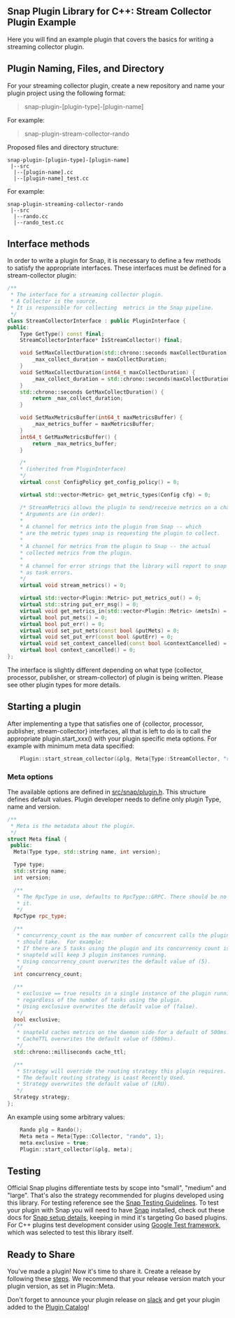 <!--
http://www.apache.org/licenses/LICENSE-2.0.txt


Copyright 2017 Intel Corporation

Licensed under the Apache License, Version 2.0 (the "License");
you may not use this file except in compliance with the License.
You may obtain a copy of the License at

    http://www.apache.org/licenses/LICENSE-2.0

Unless required by applicable law or agreed to in writing, software
distributed under the License is distributed on an "AS IS" BASIS,
WITHOUT WARRANTIES OR CONDITIONS OF ANY KIND, either express or implied.
See the License for the specific language governing permissions and
limitations under the License.
-->

## Snap Plugin Library for C++: Stream Collector Plugin Example
Here you will find an example plugin that covers the basics for writing a streaming collector plugin.

## Plugin Naming, Files, and Directory
For your streaming collector plugin, create a new repository and name your plugin project using the following format:

>snap-plugin-[plugin-type]-[plugin-name]

For example:
>snap-plugin-stream-collector-rando

Proposed files and directory structure:  
```
snap-plugin-[plugin-type]-[plugin-name]
 |--src
  |--[plugin-name].cc  
  |--[plugin-name]_test.cc  
```

For example:
```
snap-plugin-streaming-collector-rando
 |--src
  |--rando.cc  
  |--rando_test.cc  
```

## Interface methods

In order to write a plugin for Snap, it is necessary to define a few methods to satisfy the appropriate interfaces. These interfaces must be defined for a stream-collector plugin:

```cpp
/**
 * The interface for a streaming collector plugin.
 * A Collector is the source.
 * It is responsible for collecting  metrics in the Snap pipeline.
 */
class StreamCollectorInterface : public PluginInterface {
public:
    Type GetType() const final;
    StreamCollectorInterface* IsStreamCollector() final;

    void SetMaxCollectDuration(std::chrono::seconds maxCollectDuration) {
        _max_collect_duration = maxCollectDuration;
    }
    void SetMaxCollectDuration(int64_t maxCollectDuration) {
        _max_collect_duration = std::chrono::seconds(maxCollectDuration);
    }
    std::chrono::seconds GetMaxCollectDuration() {
        return _max_collect_duration;
    }

    void SetMaxMetricsBuffer(int64_t maxMetricsBuffer) {
        _max_metrics_buffer = maxMetricsBuffer;
    }
    int64_t GetMaxMetricsBuffer() {
        return _max_metrics_buffer;
    }

    /*
    * (inherited from PluginInterface)
    */
    virtual const ConfigPolicy get_config_policy() = 0;

    virtual std::vector<Metric> get_metric_types(Config cfg) = 0;

    /* StreamMetrics allows the plugin to send/receive metrics on a channel
    * Arguments are (in order):
    *
    * A channel for metrics into the plugin from Snap -- which
    * are the metric types snap is requesting the plugin to collect.
    *
    * A channel for metrics from the plugin to Snap -- the actual
    * collected metrics from the plugin.
    *  
    * A channel for error strings that the library will report to snap
    * as task errors.
    */
    virtual void stream_metrics() = 0;

    virtual std::vector<Plugin::Metric> put_metrics_out() = 0;
    virtual std::string put_err_msg() = 0;
    virtual void get_metrics_in(std::vector<Plugin::Metric> &metsIn) = 0;
    virtual bool put_mets() = 0;
    virtual bool put_err() = 0;
    virtual void set_put_mets(const bool &putMets) = 0;
    virtual void set_put_err(const bool &putErr) = 0;
    virtual void set_context_cancelled(const bool &contextCancelled) = 0;
    virtual bool context_cancelled() = 0;
};
```

The interface is slightly different depending on what type (collector, processor, publisher, or stream-collector) of plugin is being written. Please see other plugin types for more details.

## Starting a plugin

After implementing a type that satisfies one of {collector, processor, publisher, stream-collector} interfaces, all that is left to do is to call the appropriate plugin.start_xxx() with your plugin specific meta options. For example with minimum meta data specified:

```cpp
    Plugin::start_stream_collector(&plg, Meta{Type::StreamCollector, "rando", 1});
```

### Meta options

The available options are defined in [src/snap/plugin.h](https://github.com/intelsdi-x/snap-plugin-lib-cpp/tree/master/src/snap/plugin.h). This structure defines default values.
Plugin developer needs to define only plugin Type, name and version.
 
```cpp
/**
 * Meta is the metadata about the plugin.
 */
struct Meta final {
 public:
  Meta(Type type, std::string name, int version);

  Type type;
  std::string name;
  int version;

  /**
   * The RpcType in use, defaults to RpcType::GRPC. There should be no need to change
   * it.
   */
  RpcType rpc_type;

  /**
   * concurrency_count is the max number of concurrent calls the plugin
   * should take.  For example:
   * If there are 5 tasks using the plugin and its concurrency count is 2,
   * snapteld will keep 3 plugin instances running.
   * Using concurrency_count overwrites the default value of (5).
   */
  int concurrency_count;

  /**
   * exclusive == true results in a single instance of the plugin running
   * regardless of the number of tasks using the plugin.
   * Using exclusive overwrites the default value of (false).
   */
  bool exclusive;
  /**
   * snapteld caches metrics on the daemon side for a default of 500ms.
   * CacheTTL overwrites the default value of (500ms).
   */
  std::chrono::milliseconds cache_ttl;

  /**
   * Strategy will override the routing strategy this plugin requires.
   * The default routing strategy is Least Recently Used.
   * Strategy overwrites the default value of (LRU).
   */
  Strategy strategy;
};
```

An example using some arbitrary values:

```cpp
    Rando plg = Rando();
    Meta meta = Meta{Type::Collector, "rando", 1};
    meta.exclusive = true;
    Plugin::start_collector(&plg, meta);
```

## Testing

Official Snap plugins differentiate tests by scope into "small", "medium" and "large".
That's also the strategy recommended for plugins developed using this library. For testing reference see the [Snap Testing Guidelines](https://github.com/intelsdi-x/snap/blob/master/CONTRIBUTING.md#testing-guidelines). To test your plugin with Snap you will need to have [Snap](https://github.com/intelsdi-x/snap) installed, check out these docs for [Snap setup details](https://github.com/intelsdi-x/snap/blob/master/docs/BUILD_AND_TEST.md#getting-started), keeping in mind it's targeting Go based plugins.
For C++ plugins test development consider using [Google Test framework](https://github.com/google/googletest), which was selected to test this library itself.

## Ready to Share
You've made a plugin! Now it's time to share it. Create a release by following these [steps](https://help.github.com/articles/creating-releases/). We recommend that your release version match your plugin version, as set in Plugin::Meta.

Don't forget to announce your plugin release on [slack](https://intelsdi-x.herokuapp.com/) and get your plugin added to the [Plugin Catalog](https://github.com/intelsdi-x/snap/blob/master/docs/PLUGIN_CATALOG.md)!
